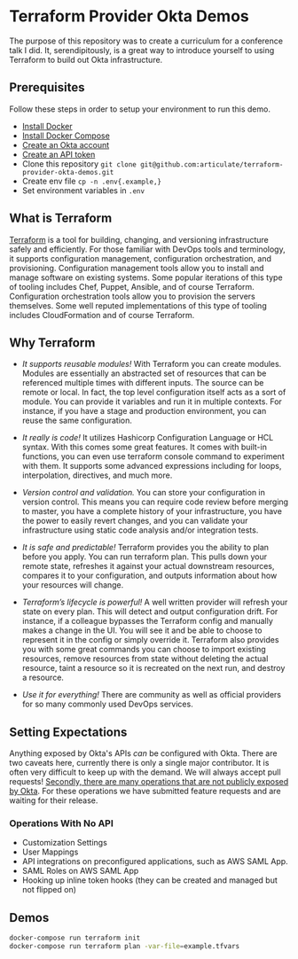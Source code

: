 # Terraform Provider Okta Demos

The purpose of this repository was to create a curriculum for a conference talk I did. It, serendipitously, is a great way to introduce yourself to using Terraform to build out Okta infrastructure.

## Prerequisites

Follow these steps in order to setup your environment to run this demo.

* [Install Docker](https://docs.docker.com/)
* [Install Docker Compose](https://docs.docker.com/compose/install/)
* [Create an Okta account](https://developer.okta.com/)
* [Create an API token](https://developer.okta.com/docs/guides/create-an-api-token/overview/)
* Clone this repository `git clone git@github.com:articulate/terraform-provider-okta-demos.git`
* Create env file `cp -n .env{.example,}`
* Set environment variables in `.env`

## What is Terraform

[Terraform](https://www.terraform.io/intro/index.html#what-is-terraform-) is a tool for building, changing, and versioning infrastructure safely and efficiently. For those familiar with DevOps tools and terminology, it supports configuration management, configuration orchestration, and provisioning. Configuration management tools allow you to install and manage software on existing systems. Some popular iterations of this type of tooling includes Chef, Puppet, Ansible, and of course Terraform. Configuration orchestration tools allow you to provision the servers themselves. Some well reputed implementations of this type of tooling includes CloudFormation and of course Terraform.

## Why Terraform

* *It supports reusable modules!* With Terraform you can create modules. Modules are essentially an abstracted set of resources that can be referenced multiple times with different inputs. The source can be remote or local. In fact, the top level configuration itself acts as a sort of module. You can provide it variables and run it in multiple contexts. For instance, if you have a stage and production environment, you can reuse the same configuration.

* *It really is code!* It utilizes Hashicorp Configuration Language or HCL syntax. With this comes some great features. It comes with built-in functions, you can even use terraform console command to experiment with them. It supports some advanced expressions including for loops, interpolation, directives, and much more.

* *Version control and validation.* You can store your configuration in version control. This means you can require code review before merging to master, you have a complete history of your infrastructure, you have the power to easily revert changes, and you can validate your infrastructure using static code analysis and/or integration tests.

* *It is safe and predictable!* Terraform provides you the ability to plan before you apply. You can run terraform plan. This pulls down your remote state, refreshes it against your actual downstream resources, compares it to your configuration, and outputs information about how your resources will change.

* *Terraform’s lifecycle is powerful!* A well written provider will refresh your state on every plan. This will detect and output configuration drift. For instance, if a colleague bypasses the Terraform config and manually makes a change in the UI. You will see it and be able to choose to represent it in the config or simply override it. Terraform also provides you with some great commands you can choose to import existing resources, remove resources from state without deleting the actual resource, taint a resource so it is recreated on the next run, and destroy a resource.

* *Use it for everything!* There are community as well as official providers for so many commonly used DevOps services.

## Setting Expectations

Anything exposed by Okta's APIs _can_ be configured with Okta. There are two caveats here, currently there is only a single major contributor. It is often very difficult to keep up with the demand. We will always accept pull requests! [Secondly, there are many operations that are not publicly exposed by Okta](#operations-with-no-api). For these operations we have submitted feature requests and are waiting for their release.

### Operations With No API

* Customization Settings
* User Mappings
* API integrations on preconfigured applications, such as AWS SAML App.
* SAML Roles on AWS SAML App
* Hooking up inline token hooks (they can be created and managed but not flipped on)

## Demos

```sh
docker-compose run terraform init
docker-compose run terraform plan -var-file=example.tfvars

```
